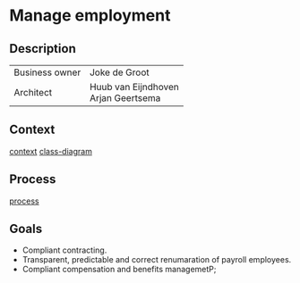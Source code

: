 # Manage employment

## Description

|   |   |
| - | - |
| Business owner            | Joke de Groot                                         |
| Architect                 | Huub van Eijndhoven<br>Arjan Geertsema                |

## Context

[context](./context.puml)
[class-diagram](./class-diagram.puml)

## Process

[process](./process.bpmn)

## Goals

* Compliant contracting.
* Transparent, predictable and correct renumaration of payroll employees.
* Compliant compensation and benefits managemetP;
